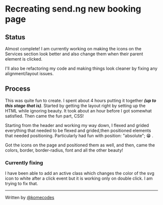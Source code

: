 # Recreating send.ng new booking page

## Status

Almost complete! I am currently working on making the icons on the Services section look better and also change them when their parent element is clicked.

I'll also be refactoring my code and making things look cleaner by fixing any alignment/layout issues.

## Process

This was quite fun to create. I spent about 4 hours putting it together ***(up to this stage that is)***. Started by getting the layout right by setting up the HTML while ignoring beauty. It took about an hour before I got somewhat satisfied. Then came the fun part, CSS!

Starting from the header and working my way down, I flexed and grided everything that needed to be flexed and grided,then positioned elements that needed positioning. Particularly had fun with position: "absolute"; 😁 .

Got the icons on the page and positioned them as well, and then, came the colors, border, border-radius, font and all the other beauty!

### Currently fixing

I have been able to add an active class which changes the color of the svg icon to white after a click event but it is working only on double click. I am trying to fix that.

-------------------

Written by [@komecodes](https://github.com/komecodes/)
